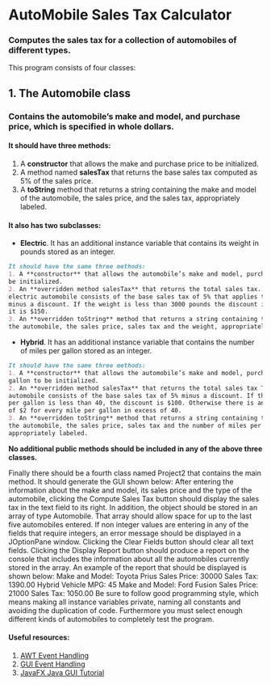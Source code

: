 # AutoMobile Sales Tax Calculator
### Computes the sales tax for a collection of automobiles of different types. 
This program consists of four classes:
## 1. The Automobile class
### Contains the automobile’s make and model, and purchase price, which is specified in whole dollars. 
#### It should have three methods:
1. A **constructor** that allows the make and purchase price to be initialized.
2. A method named **salesTax** that returns the base sales tax computed as 5% of the sales price.
3. A **toString** method that returns a string containing the make and model of the automobile, the sales price, and the sales tax, appropriately labeled.
#### It also has two subclasses: 
- **Electric**. It has an additional instance variable that contains its weight in pounds stored as an integer. 
```markdown
It should have the same three methods:
1. A **constructor** that allows the automobile’s make and model, purchase price and weight to
be initialized.
2. An **overridden method salesTax** that returns the total sales tax. The sales tax for an
electric automobile consists of the base sales tax of 5% that applies to all automobiles
minus a discount. If the weight is less than 3000 pounds the discount is $200. Otherwise
it is $150.
3. An **overridden toString** method that returns a string containing the make and model of
the automobile, the sales price, sales tax and the weight, appropriately labeled.
```
- **Hybrid**. It has an additional instance variable that contains the number of miles per gallon stored as an integer. 
```markdown
It should have the same three methods:
1. A **constructor** that allows the automobile’s make and model, purchase price and miles per
gallon to be initialized.
2. An **overridden method salesTax** that returns the total sales tax The sales tax for a hybrid
automobile consists of the base sales tax of 5% minus a discount. If the number of miles
per gallon is less than 40, the discount is $100. Otherwise there is an additional discount
of $2 for every mile per gallon in excess of 40.
3. An **overridden toString** method that returns a string containing the make and model of
the automobile, the sales price, sales tax and the number of miles per gallon,
appropriately labeled.
```
**No additional public methods should be included in any of the above three classes.**

Finally there should be a fourth class named Project2 that contains the main method. It should
generate the GUI shown below:
After entering the information about the make and model, its sales price and the type of the
automobile, clicking the Compute Sales Tax button should display the sales tax in the text field
to its right. In addition, the object should be stored in an array of type Automobile. That array
should allow space for up to the last five automobiles entered.
If non integer values are entering in any of the fields that require integers, an error message
should be displayed in a JOptionPane window.
Clicking the Clear Fields button should clear all text fields.
Clicking the Display Report button should produce a report on the console that includes the
information about all the automobiles currently stored in the array. An example of the report that
should be displayed is shown below:
Make and Model: Toyota Prius
Sales Price: 30000
Sales Tax: 1390.00
Hybrid Vehicle
MPG: 45
Make and Model: Ford Fusion
Sales Price: 21000
Sales Tax: 1050.00
Be sure to follow good programming style, which means making all instance variables private,
naming all constants and avoiding the duplication of code. Furthermore you must select enough
different kinds of automobiles to completely test the program.

#### Useful resources: 
1. [AWT Event Handling](https://www.tutorialspoint.com/awt/pdf/awt_event_handling.pdf)
2. [GUI Event Handling](http://www2.mta.ac.il/~urishamay/JavaResources/swingeventhandling.pdf)
3. [JavaFX Java GUI Tutorial ](https://www.youtube.com/watch?v=FLkOX4Eez6o)
